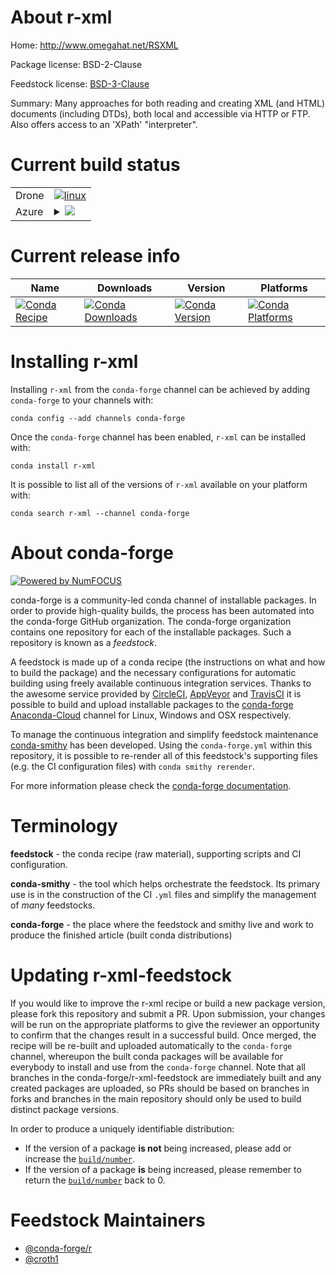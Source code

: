 About r-xml
===========

Home: http://www.omegahat.net/RSXML

Package license: BSD-2-Clause

Feedstock license: [BSD-3-Clause](https://github.com/conda-forge/r-xml-feedstock/blob/master/LICENSE.txt)

Summary: Many approaches for both reading and creating XML (and HTML) documents (including DTDs), both local and accessible via HTTP or FTP.  Also offers access to an 'XPath' "interpreter".

Current build status
====================


<table><tr>
    <td>Drone</td>
    <td>
      <a href="https://cloud.drone.io/conda-forge/r-xml-feedstock">
        <img alt="linux" src="https://img.shields.io/drone/build/conda-forge/r-xml-feedstock/master.svg?label=Linux">
      </a>
    </td>
  </tr>
    
  <tr>
    <td>Azure</td>
    <td>
      <details>
        <summary>
          <a href="https://dev.azure.com/conda-forge/feedstock-builds/_build/latest?definitionId=1808&branchName=master">
            <img src="https://dev.azure.com/conda-forge/feedstock-builds/_apis/build/status/r-xml-feedstock?branchName=master">
          </a>
        </summary>
        <table>
          <thead><tr><th>Variant</th><th>Status</th></tr></thead>
          <tbody><tr>
              <td>linux_64_r_base4.0</td>
              <td>
                <a href="https://dev.azure.com/conda-forge/feedstock-builds/_build/latest?definitionId=1808&branchName=master">
                  <img src="https://dev.azure.com/conda-forge/feedstock-builds/_apis/build/status/r-xml-feedstock?branchName=master&jobName=linux&configuration=linux_64_r_base4.0" alt="variant">
                </a>
              </td>
            </tr><tr>
              <td>linux_aarch64_r_base4.0</td>
              <td>
                <a href="https://dev.azure.com/conda-forge/feedstock-builds/_build/latest?definitionId=1808&branchName=master">
                  <img src="https://dev.azure.com/conda-forge/feedstock-builds/_apis/build/status/r-xml-feedstock?branchName=master&jobName=linux&configuration=linux_aarch64_r_base4.0" alt="variant">
                </a>
              </td>
            </tr><tr>
              <td>linux_ppc64le_r_base4.0</td>
              <td>
                <a href="https://dev.azure.com/conda-forge/feedstock-builds/_build/latest?definitionId=1808&branchName=master">
                  <img src="https://dev.azure.com/conda-forge/feedstock-builds/_apis/build/status/r-xml-feedstock?branchName=master&jobName=linux&configuration=linux_ppc64le_r_base4.0" alt="variant">
                </a>
              </td>
            </tr><tr>
              <td>osx_64_r_base4.0</td>
              <td>
                <a href="https://dev.azure.com/conda-forge/feedstock-builds/_build/latest?definitionId=1808&branchName=master">
                  <img src="https://dev.azure.com/conda-forge/feedstock-builds/_apis/build/status/r-xml-feedstock?branchName=master&jobName=osx&configuration=osx_64_r_base4.0" alt="variant">
                </a>
              </td>
            </tr><tr>
              <td>win_64_r_base4.0</td>
              <td>
                <a href="https://dev.azure.com/conda-forge/feedstock-builds/_build/latest?definitionId=1808&branchName=master">
                  <img src="https://dev.azure.com/conda-forge/feedstock-builds/_apis/build/status/r-xml-feedstock?branchName=master&jobName=win&configuration=win_64_r_base4.0" alt="variant">
                </a>
              </td>
            </tr>
          </tbody>
        </table>
      </details>
    </td>
  </tr>
</table>

Current release info
====================

| Name | Downloads | Version | Platforms |
| --- | --- | --- | --- |
| [![Conda Recipe](https://img.shields.io/badge/recipe-r--xml-green.svg)](https://anaconda.org/conda-forge/r-xml) | [![Conda Downloads](https://img.shields.io/conda/dn/conda-forge/r-xml.svg)](https://anaconda.org/conda-forge/r-xml) | [![Conda Version](https://img.shields.io/conda/vn/conda-forge/r-xml.svg)](https://anaconda.org/conda-forge/r-xml) | [![Conda Platforms](https://img.shields.io/conda/pn/conda-forge/r-xml.svg)](https://anaconda.org/conda-forge/r-xml) |

Installing r-xml
================

Installing `r-xml` from the `conda-forge` channel can be achieved by adding `conda-forge` to your channels with:

```
conda config --add channels conda-forge
```

Once the `conda-forge` channel has been enabled, `r-xml` can be installed with:

```
conda install r-xml
```

It is possible to list all of the versions of `r-xml` available on your platform with:

```
conda search r-xml --channel conda-forge
```


About conda-forge
=================

[![Powered by NumFOCUS](https://img.shields.io/badge/powered%20by-NumFOCUS-orange.svg?style=flat&colorA=E1523D&colorB=007D8A)](http://numfocus.org)

conda-forge is a community-led conda channel of installable packages.
In order to provide high-quality builds, the process has been automated into the
conda-forge GitHub organization. The conda-forge organization contains one repository
for each of the installable packages. Such a repository is known as a *feedstock*.

A feedstock is made up of a conda recipe (the instructions on what and how to build
the package) and the necessary configurations for automatic building using freely
available continuous integration services. Thanks to the awesome service provided by
[CircleCI](https://circleci.com/), [AppVeyor](https://www.appveyor.com/)
and [TravisCI](https://travis-ci.com/) it is possible to build and upload installable
packages to the [conda-forge](https://anaconda.org/conda-forge)
[Anaconda-Cloud](https://anaconda.org/) channel for Linux, Windows and OSX respectively.

To manage the continuous integration and simplify feedstock maintenance
[conda-smithy](https://github.com/conda-forge/conda-smithy) has been developed.
Using the ``conda-forge.yml`` within this repository, it is possible to re-render all of
this feedstock's supporting files (e.g. the CI configuration files) with ``conda smithy rerender``.

For more information please check the [conda-forge documentation](https://conda-forge.org/docs/).

Terminology
===========

**feedstock** - the conda recipe (raw material), supporting scripts and CI configuration.

**conda-smithy** - the tool which helps orchestrate the feedstock.
                   Its primary use is in the construction of the CI ``.yml`` files
                   and simplify the management of *many* feedstocks.

**conda-forge** - the place where the feedstock and smithy live and work to
                  produce the finished article (built conda distributions)


Updating r-xml-feedstock
========================

If you would like to improve the r-xml recipe or build a new
package version, please fork this repository and submit a PR. Upon submission,
your changes will be run on the appropriate platforms to give the reviewer an
opportunity to confirm that the changes result in a successful build. Once
merged, the recipe will be re-built and uploaded automatically to the
`conda-forge` channel, whereupon the built conda packages will be available for
everybody to install and use from the `conda-forge` channel.
Note that all branches in the conda-forge/r-xml-feedstock are
immediately built and any created packages are uploaded, so PRs should be based
on branches in forks and branches in the main repository should only be used to
build distinct package versions.

In order to produce a uniquely identifiable distribution:
 * If the version of a package **is not** being increased, please add or increase
   the [``build/number``](https://conda.io/docs/user-guide/tasks/build-packages/define-metadata.html#build-number-and-string).
 * If the version of a package **is** being increased, please remember to return
   the [``build/number``](https://conda.io/docs/user-guide/tasks/build-packages/define-metadata.html#build-number-and-string)
   back to 0.

Feedstock Maintainers
=====================

* [@conda-forge/r](https://github.com/conda-forge/r/)
* [@croth1](https://github.com/croth1/)

